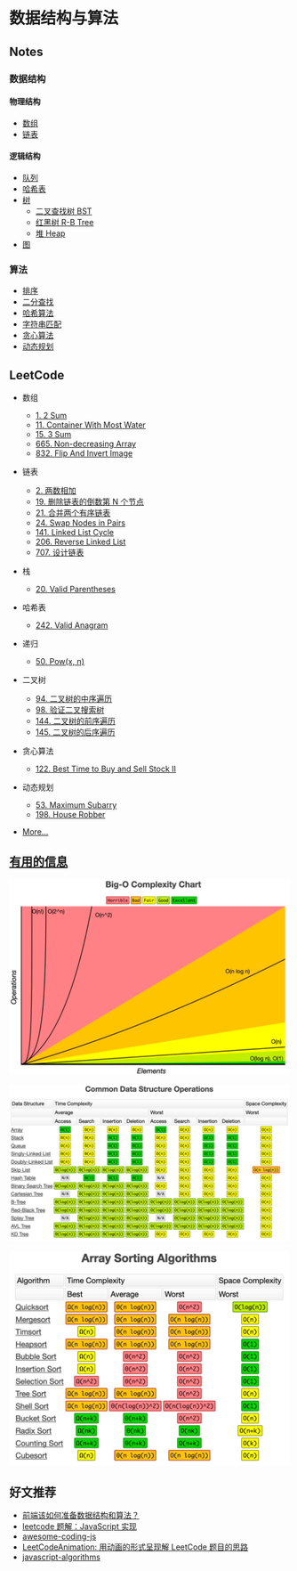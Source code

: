 # 数据结构与算法

## Notes

### 数据结构

#### 物理结构

- [数组](/Notes/数组.md)
- [链表](/Notes/链表.md)

#### 逻辑结构

- [队列](/Notes/队列.md)
- [哈希表](/Notes/HashTable.md)
- [树](/Notes/二叉树.md)
  - [二叉查找树 BST](/Notes/二叉查找树BST.md)
  - [红黑树 R-B Tree](/Notes/红黑树R-B-Tree.md)
  - [堆 Heap](/Notes/堆Heap.md)
- [图](/Notes/图.md)

### 算法

- [排序](/Notes/Sort.md)
- [二分查找](/Notes/BinarySearch.md)
- [哈希算法](/Notes/哈希算法.md)
- [字符串匹配](/Notes/字符串匹配.md)
- [贪心算法](/Notes/贪心算法.md)
- [动态规划](/Notes/动态规划.md)

## LeetCode

- 数组

  - [1. 2 Sum](/LeetCode/1_TwoSum.js)
  - [11. Container With Most Water](/LeetCode/11_ContainerWithMostWater.js)
  - [15. 3 Sum](/LeetCode/15_3Sum.js)
  - [665. Non-decreasing Array](/LeetCode/665_NondecreasingArray.js)
  - [832. Flip And Invert Image](/LeetCode/832_FlipAndInvertImage.js)

- 链表

  - [2. 两数相加](/LeetCode/2_AddTwoNumbers.js)
  - [19. 删除链表的倒数第 N 个节点](/LeetCode/19_RemoveNthNodeFromEndofList.js)
  - [21. 合并两个有序链表](/LeetCode/21_MergeTwoSortedLists.js)
  - [24. Swap Nodes in Pairs](/LeetCode/24_SwapNodesInPairs.js)
  - [141. Linked List Cycle](/LeetCode/141_LinkedListCycle.js)
  - [206. Reverse Linked List](/LeetCode/206_ReverseLinkedList.js)
  - [707. 设计链表](/LeetCode/707_DesignLinkedList.js)

- 栈

  - [20. Valid Parentheses](/LeetCode/20_ValidParentheses.js)

- 哈希表

  - [242. Valid Anagram](/LeetCode/242_ValidAnagram.js)

- 递归

  - [50. Pow(x, n)](/LeetCode/50_Pow.js)

- 二叉树

  - [94. 二叉树的中序遍历](/LeetCode/94_BinaryTreeInorderTraversal.js)
  - [98. 验证二叉搜索树](/LeetCode/98_ValidateBinarySearchTree.js)
  - [144. 二叉树的前序遍历](/LeetCode/144_BinaryTreePreorderTraversal.js)
  - [145. 二叉树的后序遍历](/LeetCode/145_BinaryTreePostorderTraversal.js)

- 贪心算法

  - [122. Best Time to Buy and Sell Stock II](/LeetCode/122_BestTimetoBuyandSellStockII.js)

- 动态规划

  - [53. Maximum Subarry](/LeetCode/53_MaximumSubarray.js)
  - [198. House Robber](/LeetCode/198_HouseRobber.js)

- [More...](/Notes/LeetCode.md)

## [有用的信息](https://www.bigocheatsheet.com/)

![](/Assets/images/Big-O_Complexity_Chart.png)

![](/Assets/images/Common_Data_Structure_Operations.png)

![](/Assets/images/Array_Sorting_Algorithms.png)

<!-- ## [数据结构与算法之美](https://time.geekbang.org/column/126)

1. 如何抓住重点，系统高效的学习数据结构与算法

   - [数据结构与算法大纲](/MindMap/Geek/知识图谱.jpg)
   - [20 个基本知识点](/Notes/Geek/01.20个基本知识点.md)
   - [学习技巧](/Notes/Geek/01.学习技巧.md)

2. [学习书单](/MindMap/Geek/学习书单.jpg)

3. 复杂度分析（上）：如何分析、统计算法的执行效率和资源消耗？

   - [大 O 复杂度表示法](/Notes/Geek/03.大O复杂度表示法.md)
   - [时间复杂度分析](/Notes/Geek/03.时间复杂度分析.md)
   - [常用的几种时间复杂度曲线图](/MindMap/Geek/常用的几种时间复杂度曲线图.jpg)
   - [几种常见时间复杂度实例分析](/Notes/Geek/03.几种常见时间复杂度实例分析.md)

4. [复杂度分析（下）：浅析最好、最坏、平均、均摊时间复杂度](/Notes/Geek/04.最好、最坏、平均、均摊时间复杂度.md)

5. [数组](/Notes/Geek/05.数组.md)

7. [栈](/Notes/Geek/07.栈.md)

8. [队列](/Notes/Geek/08.队列.md)

9. [递归](/Notes/Geek/09.递归.md)  -->

## 好文推荐

- [前端该如何准备数据结构和算法？](https://juejin.im/post/5d5b307b5188253da24d3cd1)
- [leetcode 题解：JavaScript 实现](https://github.com/azl397985856/leetcode)
- [awesome-coding-js](https://github.com/ConardLi/awesome-coding-js)
- [LeetCodeAnimation: 用动画的形式呈现解 LeetCode 题目的思路](https://github.com/MisterBooo/LeetCodeAnimation)
- [javascript-algorithms](https://github.com/trekhleb/javascript-algorithms)
